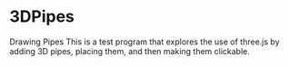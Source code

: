 # 3DPipes
Drawing Pipes
This is a test program that explores the use of three.js by adding 3D pipes, placing them, and then making them clickable.
